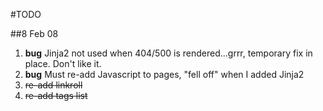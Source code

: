 #TODO

##8 Feb 08

1. __bug__ Jinja2 not used when 404/500 is rendered...grrr, temporary fix in place.  Don't like it.
2. __bug__ Must re-add Javascript to pages, "fell off" when I added Jinja2
3. <del>re-add linkroll</del>
4. <del>re-add tags list</del>
